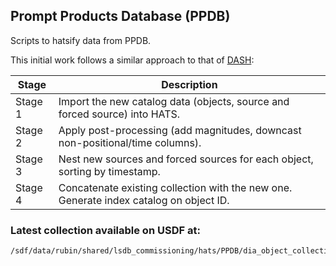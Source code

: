 ## Prompt Products Database (PPDB)

Scripts to hatsify data from PPDB.

This initial work follows a similar approach to that of [DASH](../dash/):

| Stage   | Description                                                                            |
| ------- | -------------------------------------------------------------------------------------- |
| Stage 1 | Import the new catalog data (objects, source and forced source) into HATS.             |
| Stage 2 | Apply post-processing (add magnitudes, downcast non-positional/time columns).          |
| Stage 3 | Nest new sources and forced sources for each object, sorting by timestamp.             |
| Stage 4 | Concatenate existing collection with the new one. Generate index catalog on object ID. |

### Latest collection available on USDF at:

```
/sdf/data/rubin/shared/lsdb_commissioning/hats/PPDB/dia_object_collection
```

